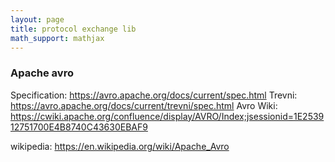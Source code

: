 ```yaml
---
layout: page
title: protocol exchange lib
math_support: mathjax
---
```



### Apache avro

Specification: https://avro.apache.org/docs/current/spec.html
Trevni: https://avro.apache.org/docs/current/trevni/spec.html
Avro Wiki: https://cwiki.apache.org/confluence/display/AVRO/Index;jsessionid=1E253912751700E4B8740C43630EBAF9

wikipedia: https://en.wikipedia.org/wiki/Apache_Avro



